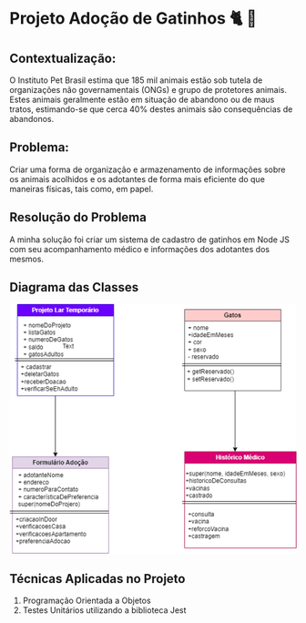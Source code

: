 # Projeto Adoção de Gatinhos 🐈 🐾

## Contextualização:

O Instituto Pet Brasil estima que 185 mil animais estão sob tutela de organizações não governamentais (ONGs) e grupo de protetores animais. Estes animais geralmente estão em situação de abandono ou de maus tratos, estimando-se que cerca 40% destes animais são consequências de abandonos.

## Problema: 

Criar uma forma de organização e armazenamento de informações sobre os animais acolhidos e os adotantes de forma mais eficiente do que maneiras físicas, tais como, em papel.


##  Resolução do Problema
 A minha solução foi criar um sistema de cadastro de gatinhos em Node JS com seu acompanhamento médico e informações dos adotantes dos mesmos.

## Diagrama das Classes
<img src ="./Imagem/classes.png">


## Técnicas Aplicadas no Projeto 
1. Programação Orientada a Objetos 
2. Testes Unitários utilizando a biblioteca Jest 